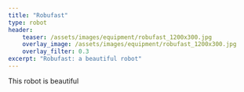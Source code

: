 ```yaml
---
title: "Robufast"
type: robot
header:
    teaser: /assets/images/equipment/robufast_1200x300.jpg
    overlay_image: /assets/images/equipment/robufast_1200x300.jpg
    overlay_filter: 0.3
excerpt: "Robufast: a beautiful robot"
---
```


This robot is beautiful
